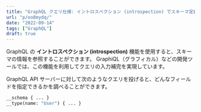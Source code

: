 ```yaml
---
title: "GraphQL クエリ仕様: イントロスぺクション (introspection) でスキーマ定義を参照する"
url: "p/oo8mydq/"
date: "2022-09-14"
tags: ["GraphQL"]
draft: true
---
```


GraphQL の __イントロスペクション (introspection)__ 機能を使用すると、スキーマの情報を参照することができます。
GraphiQL（グラフィカル）などの開発ツールでは、この機能を利用してクエリの入力補完を実現しています。

GraphQL API サーバーに対して次のようなクエリを投げると、どんなフィールドを指定できるかを調べることができます。

```graphql
__schema { ... }
__type(name: "User") { ... }
```

